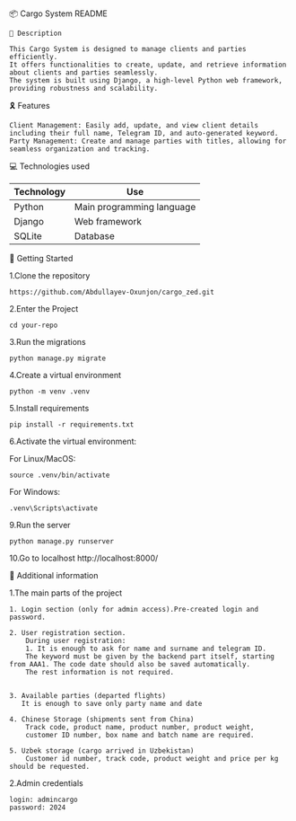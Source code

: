 📦 Cargo System README

    📝 Description 
        
    This Cargo System is designed to manage clients and parties efficiently.
    It offers functionalities to create, update, and retrieve information about clients and parties seamlessly.
    The system is built using Django, a high-level Python web framework, providing robustness and scalability.



🎗 Features

    Client Management: Easily add, update, and view client details including their full name, Telegram ID, and auto-generated keyword.
    Party Management: Create and manage parties with titles, allowing for seamless organization and tracking.



💻 Technologies used

| Technology | Use                       |
|------------|---------------------------|
| Python     | Main programming language |
| Django     | Web framework             |
| SQLite     | Database                  |



🚀 Getting Started

1.Clone the repository

    https://github.com/Abdullayev-Oxunjon/cargo_zed.git

2.Enter the Project

    cd your-repo

3.Run the migrations

    python manage.py migrate

4.Create a virtual environment

    python -m venv .venv

5.Install requirements

    pip install -r requirements.txt

6.Activate the virtual environment:

For Linux/MacOS:

    source .venv/bin/activate

For Windows:

    .venv\Scripts\activate

9.Run the server

    python manage.py runserver

10.Go to localhost http://localhost:8000/



📘 Additional information
    
1.The main parts of the project
    
    1. Login section (only for admin access).Pre-created login and password.

    2. User registration section.
        During user registration:
        1. It is enough to ask for name and surname and telegram ID.
        The keyword must be given by the backend part itself, starting from AAA1. The code date should also be saved automatically. 
        The rest information is not required.
        
    
    3. Available parties (departed flights)
       It is enough to save only party name and date
    
    4. Chinese Storage (shipments sent from China)
        Track code, product name, product number, product weight,
        customer ID number, box name and batch name are required.
    
    5. Uzbek storage (cargo arrived in Uzbekistan)
        Customer id number, track code, product weight and price per kg should be requested.
    
2.Admin credentials
    
    login: admincargo
    password: 2024
